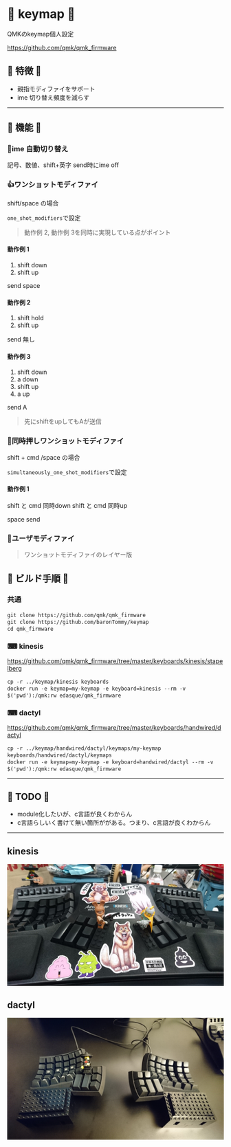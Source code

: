 # 🍺 keymap 🍺
QMKのkeymap個人設定

https://github.com/qmk/qmk_firmware

## 💪 特徴 💪 
- 親指モディファイをサポート
- ime 切り替え頻度を減らす

---

## 🚀 機能 🚀
### 🗾ime 自動切り替え
記号、数値、shift+英字 send時にime off

### 👍ワンショットモディファイ
shift/space の場合

`one_shot_modifiers`で設定
> 動作例 2, 動作例 3を同時に実現している点がポイント

#### 動作例 1
1. shift down
1. shift up

send space 

#### 動作例 2
1. shift hold
1. shift up

send 無し

#### 動作例 3
1. shift down
1. a down
1. shift up 
1. a up

send  A 
> 先にshiftをupしてもAが送信

### 🤘同時押しワンショットモディファイ
shift + cmd /space の場合

`simultaneously_one_shot_modifiers`で設定

#### 動作例 1
shift と cmd 同時down
shift と cmd 同時up

space send

### 🍔ユーザモディファイ
> ワンショットモディファイのレイヤー版

## 🐳 ビルド手順 🐳

### 共通
```
git clone https://github.com/qmk/qmk_firmware
git clone https://github.com/baronTommy/keymap
cd qmk_firmware
```

### ⌨ kinesis
https://github.com/qmk/qmk_firmware/tree/master/keyboards/kinesis/stapelberg
```
cp -r ../keymap/kinesis keyboards
docker run -e keymap=my-keymap -e keyboard=kinesis --rm -v $('pwd'):/qmk:rw edasque/qmk_firmware
```

### ⌨ dactyl
https://github.com/qmk/qmk_firmware/tree/master/keyboards/handwired/dactyl
```
cp -r ../keymap/handwired/dactyl/keymaps/my-keymap keyboards/handwired/dactyl/keymaps
docker run -e keymap=my-keymap -e keyboard=handwired/dactyl --rm -v $('pwd'):/qmk:rw edasque/qmk_firmware
```

---
## 🐶 TODO 🐶
- module化したいが、c言語が良くわからん
- c言語らしいく書けて無い箇所ががある。つまり、c言語が良くわからん


---
## kinesis
![kinesis](https://github.com/baronTommy/keymap/blob/master/doc/kinesis.jpg "kinesis")

## dactyl
![dactyl](https://github.com/baronTommy/keymap/blob/master/doc/dactyl.jpg "dactyl")
